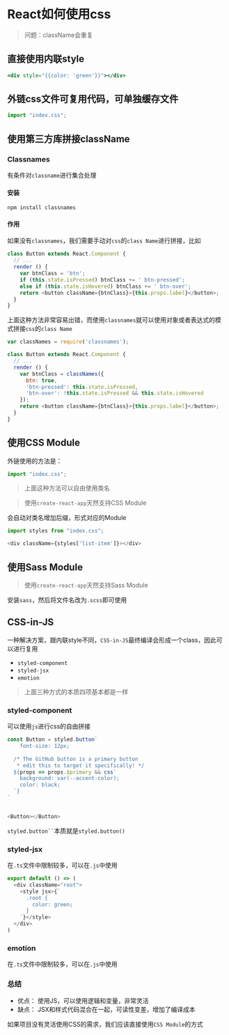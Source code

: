 # React如何使用css

> 问题：className会重复

## 直接使用内联style
```jsx
<div style="{{color: 'green'}}"></div>
```

## 外链css文件可复用代码，可单独缓存文件
```js
import "index.css";
```

## 使用第三方库拼接className

### Classnames

有条件对`classname`进行集合处理


#### 安装

```shell
npm install classnames
```


#### 作用

如果没有`classnames`，我们需要手动对`css`的`class Name`进行拼接，比如

```js
class Button extends React.Component {
  // ...
  render () {
    var btnClass = 'btn';
    if (this.state.isPressed) btnClass += ' btn-pressed';
    else if (this.state.isHovered) btnClass += ' btn-over';
    return <button className={btnClass}>{this.props.label}</button>;
  }
}
```

上面这种方法非常容易出错，而使用`classnames`就可以使用对象或者表达式的模式拼接`css`的`class Name`

```js
var classNames = require('classnames');

class Button extends React.Component {
  // ...
  render () {
    var btnClass = classNames({
      btn: true,
      'btn-pressed': this.state.isPressed,
      'btn-over': !this.state.isPressed && this.state.isHovered
    });
    return <button className={btnClass}>{this.props.label}</button>;
  }
}
```


## 使用CSS Module

外链使用的方法是：
```js
import "index.css";
```

> 上面这种方法可以自由使用类名


> 使用`create-react-app`天然支持CSS Module

会自动对类名增加后缀，形式对应的Module

```js
import styles from "index.css";

<div className={styles['list-item']}></div>
```


## 使用Sass Module
> 使用`create-react-app`天然支持Sass Module

安装`sass`，然后将文件名改为`.scss`即可使用



## CSS-in-JS

一种解决方案，跟内联style不同，`CSS-in-JS`最终编译会形成一个class，因此可以进行复用

- `styled-component`
- `styled-jsx`
- `emotion`

> 上面三种方式的本质四项基本都是一样

### styled-component

可以使用`js`进行css的自由拼接


```js
const Button = styled.button`
    font-size: 12px;
    
  /* The GitHub button is a primary button
   * edit this to target it specifically! */
  ${props => props.$primary && css`
    background: var(--accent-color);
    color: black;
  `}
`


<Button></Button>
```

` styled.button`` `本质就是`styled.button()`


### styled-jsx

在`.ts`文件中限制较多，可以在`.js`中使用

```js
export default () => (
  <div className="root">
    <style jsx>{`
      .root {
        color: green;
      }
    `}</style>
  </div>
)
```


### emotion

在`.ts`文件中限制较多，可以在`.js`中使用


### 总结

- 优点： 使用JS，可以使用逻辑和变量，非常灵活
- 缺点： JSX和样式代码混合在一起，可读性变差，增加了编译成本

如果项目没有灵活使用CSS的需求，我们应该直接使用`CSS Module`的方式

